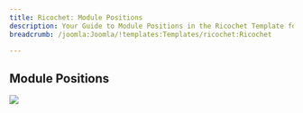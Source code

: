 ```yaml
---
title: Ricochet: Module Positions
description: Your Guide to Module Positions in the Ricochet Template for Joomla
breadcrumb: /joomla:Joomla/!templates:Templates/ricochet:Ricochet

---
```


Module Positions
-----

![][positions]

[positions]: assets/positions.png
